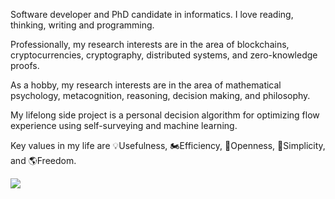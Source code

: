 <!--
**stanbar/stanbar** is a ✨ _special_ ✨ repository because its `README.md` (this file) appears on your GitHub profile.

Here are some ideas to get you started:

- 🔭 I’m currently working on ...
- 🌱 I’m currently learning ...
- 👯 I’m looking to collaborate on ...
- 🤔 I’m looking for help with ...
- 💬 Ask me about ...
- 📫 How to reach me: ...
- 😄 Pronouns: ...
- ⚡ Fun fact: ...
-->

Software developer and PhD candidate in informatics. I love reading, thinking, writing and programming.

Professionally, my research interests are in the area of blockchains, cryptocurrencies, cryptography, distributed systems, and zero-knowledge proofs.

As a hobby, my research interests are in the area of mathematical psychology, metacognition, reasoning, decision making, and philosophy.

My lifelong side project is a personal decision algorithm for optimizing flow experience using self-surveying and machine learning.

Key values in my life are 💡Usefulness, 🏍️Efficiency, 🧠Openness, 🍎Simplicity, and 🌎Freedom.

<img align="center" src="https://github-readme-stats.vercel.app/api/top-langs/?username=stanbar&count_private=true&langs_count=7&hide=html,postscript&exclude_repo=Machine-Learning-Course,dotfiles&layout=compact&theme=tokyonight" />
